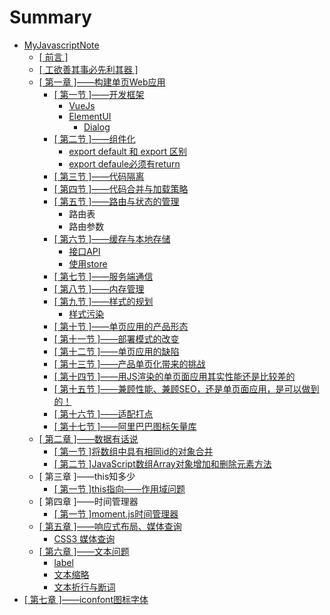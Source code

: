 # Summary

* [MyJavascriptNote](README.md)
  * [\[ 前言 \]](di-yi-7ae0-md.md)
  * [\[ 工欲善其事必先利其器 \]](gong-yu-shan-qi-shi-bi-xian-li-qi-qi.md)
  * [\[ 第一章 \]——构建单页Web应用](vuejs.md)
    * [\[ 第一节 \]——开发框架](vuejs/12.md)
      * [VueJs](vuejs/12/vuejs.md)
      * [ElementUI](vuejs/12/elementui.md)
        * [Dialog](vuejs/12/dialog.md)
    * [\[ 第二节 \]——组件化](vuejs/di-er-jie-2014-2014-zu-jian-hua.md)
      * [export default 和 export 区别](vuejs/di-er-jie-2014-2014-zu-jian-hua/export-default-he-export-qu-bie.md)
      * [export defaule必须有return](vuejs/di-er-jie-2014-2014-zu-jian-hua/export-defaulebi-xu-you-return.md)
    * [\[ 第三节 \]——代码隔离](vuejs/dai-ma-ge-li.md)
    * [\[ 第四节 \]——代码合并与加载策略](vuejs/di-si-jie-2014-2014-dai-ma-he-bing-yu-jia-zai-ce-lve.md)
    * [\[ 第五节 \]——路由与状态的管理](vuejs/di-wu-jie-2014-2014-lu-you-yu-zhuang-tai-de-guan-li.md)
      * 路由表
      * 路由参数
    * [\[ 第六节 \]——缓存与本地存储](vuejs/di-liu-jie-2014-2014-huan-cun-yu-ben-di-cun-chu.md)
      * [接口API](vuejs/di-liu-jie-2014-2014-huan-cun-yu-ben-di-cun-chu/jie-kou-api.md)
      * [使用store](vuejs/di-liu-jie-2014-2014-huan-cun-yu-ben-di-cun-chu/shi-yong-store.md)
    * [\[ 第七节 \]——服务端通信](vuejs/di-qi-jie-2014-2014-fu-wu-duan-tong-xin.md)
    * [\[ 第八节 \]——内存管理](vuejs/di-ba-jie-2014-2014-nei-cun-guan-li.md)
    * [\[ 第九节 \]——样式的规划](vuejs/di-jiu-jie-2014-2014-yang-shi-de-gui-hua.md)
      * [样式污染](vuejs/yang-shi-wu-ran.md)
    * [\[ 第十节 \]——单页应用的产品形态](vuejs/di-shi-jie-2014-2014-dan-ye-ying-yong-de-chan-pin-xing-tai.md)
    * [\[ 第十一节 \]——部署模式的改变](vuejs/di-shi-yi-jie-2014-2014-bu-shu-mo-shi-de-gai-bian.md)
    * [\[ 第十二节 \]——单页应用的缺陷](vuejs/di-shi-er-jie-2014-2014-dan-ye-ying-yong-de-que-xian.md)
    * [\[ 第十三节 \]——产品单页化带来的挑战](vuejs/di-shi-san-jie-2014-2014-chan-pin-dan-ye-hua-dai-lai-de-tiao-zhan.md)
    * [\[ 第十四节 \]——用JS渲染的单页面应用其实性能还是比较差的](vuejs/di-shi-si-jie-2014-2014-yong-js-xuan-ran-de-dan-ye-mian-ying-yong-qi-shi-xing-neng-huan-shi-bi-jiao-cha-de.md)
    * [\[ 第十五节 \]——兼顾性能、兼顾SEO，还是单页面应用，是可以做到的！](vuejs/di-shi-wu-jie-2014-2014-jian-gu-xing-neng-3001-jian-gu-seo-ff0c-huan-shi-dan-ye-mian-ying-yong-ff0c-shi-ke-yi-zuo-dao-de-ff01.md)
    * [\[ 第十六节 \]——适配打点](vuejs/di-shi-liu-jie-2014-2014-shi-pei-da-dian.md)
    * [\[ 第十七节 \]——阿里巴巴图标矢量库](vuejs/di-shi-qi-jie-2014-2014-a-li-ba-ba-tu-biao-shi-liang-ku.md)
  * [\[ 第二章 \]——数据有话说](di-er-zhang-2014-2014-shu-ju-you-hua-shuo.md)
    * [\[ 第一节 \]将数组中具有相同id的对象合并](di-er-zhang-2014-2014-shu-ju-you-hua-shuo/jiang-shu-zu-zhong-ju-you-xiang-tong-id-de-dui-xiang-he-bing.md)
    * [\[ 第二节 \]JavaScript数组Array对象增加和删除元素方法](di-er-zhang-2014-2014-shu-ju-you-hua-shuo/javascriptshu-zu-array-dui-xiang-zeng-jia-he-shan-chu-yuan-su-fang-fa.md)
  * \[ 第三章 \]——this知多少
    * [\[ 第一节 \]this指向——作用域问题](thiszhi-xiang-2014-2014-zuo-yong-yu-wen-ti.md)
  * \[ 第四章 \]——时间管理器
    * [\[ 第一节 \]moment.js时间管理器](momentjsshi-jian-guan-li-qi.md)
  * [\[ 第五章 \]——响应式布局、媒体查询](di-wu-zhang-2014-2014-xiang-ying-shi-bu-ju-3001-mei-ti-cha-xun.md)
    * [CSS3 媒体查询](di-wu-zhang-2014-2014-xiang-ying-shi-bu-ju-3001-mei-ti-cha-xun/css3-mei-ti-cha-xun.md)
  * [\[ 第六章 \]——文本问题](di-liu-zhang-2014-2014-wen-ben-wen-ti.md)
    * [label](di-liu-zhang-2014-2014-wen-ben-wen-ti/label.md)
    * [文本缩略](di-liu-zhang-2014-2014-wen-ben-wen-ti/wen-ben-suo-lve.md)
    * [文本折行与断词](di-liu-zhang-2014-2014-wen-ben-wen-ti/wen-ben-zhe-xing-yu-duan-ci.md)
* [\[ 第七章 \]——iconfont图标字体](di-qi-zhang-iconfont-tu-biao-zi-ti.md)

